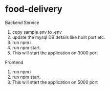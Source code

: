 # food-delivery

Backend Service

1. copy sample.env to .env
2. update the mysql DB details like host port etc.
3. run npm i
4. run npm start.
5. This will start the application on 3000 port

Frontend
1. run npm i
2. run npm start.
3. This will start the application on 5000 port


